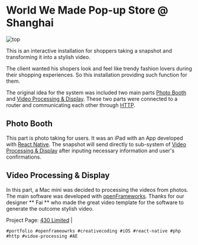 World We Made Pop-up Store @ Shanghai
===
![top][img_top]


This is an interactive installation for shoppers taking a snapshot and transforming it into a stylish video.

The client wanted his shopers look and feel like trendy fashion lovers during their shopping experiences. So this installation providing such function for them.

The original idea for the system was included two main parts [Photo Booth](#photo_booth) and [Video Processing & Display](#video_prces). These two parts were connected to a router and communicating each other through [HTTP][ref_http]. 


<a name="photo_booth"></a>
Photo Booth 
---
This part is photo taking for users. It was an iPad with an App developed with [React Native][ref_react]. The snapshot will send directly to sub-system of [Video Processing & Display](#video_prces) after inputing necessary information and user's confirmations.


<a name="video_prces"></a> 
Video Processing & Display
---
In this part, a Mac mini was decided to processing the videos from photos. The main software was developed with [openFrameworks][ref_of]. Thanks for our designer ** Fai ** who made the great video template for the software to generate the outcome stylish video.

Project Page: [430 Limited][ref_430] | 


[ref_http]: https://en.wikipedia.org/wiki/Hypertext_Transfer_Protocol
[ref_react]: https://facebook.github.io/react-native/
[ref_of]: http://openframeworks.cc

[ref_430]: http://430.com.hk/world-we-made-pop-up-store-shanghai/

[img_top]: http://erikccoder.github.io/img/Megawork_top.jpg

```
#portfolio #openframeowrks #creativecoding #iOS #react-native #php #http #vidoe-processing #AE
```